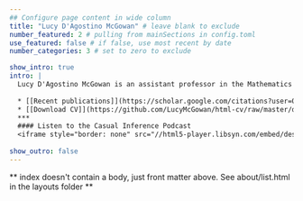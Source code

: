 ```yaml
---
## Configure page content in wide column
title: "Lucy D'Agostino McGowan" # leave blank to exclude
number_featured: 2 # pulling from mainSections in config.toml
use_featured: false # if false, use most recent by date
number_categories: 3 # set to zero to exclude

show_intro: true
intro: |
  Lucy D'Agostino McGowan is an assistant professor in the Mathematics and Statistics Department at Wake Forest University. She received her PhD in Biostatistics from Vanderbilt University and completed her postdoctoral training at Johns Hopkins University Bloomberg School of Public Health. Her research focuses on statistical communication, causal inference, data science pedagogy, and human-data interaction. Dr. D'Agostino McGowan is the 2021 chair of the American Statistical Association's Committee on Women in Statistics and can be found blogging at [livefreeordichotomize.com](https://livefreeordichotomize.com), on Twitter [@LucyStats](https://twitter.com/LucyStats), and podcasting on the American Journal of Epidemiology partner podcast, [Casual Inference](https://casualinfer.libsyn.com). 
  
  * [[Recent publications]](https://scholar.google.com/citations?user=0hoQtKwAAAAJ&hl=en&oi=ao)  
  * [[Download CV]](https://github.com/LucyMcGowan/html-cv/raw/master/dagostino-mcgowan-cv.pdf)
  ***
  #### Listen to the Casual Inference Podcast
  <iframe style="border: none" src="//html5-player.libsyn.com/embed/destination/id/1431806/height/250/theme/custom/thumbnail/yes/direction/backward/no-cache/true/render-playlist/yes/custom-color/f4915c/" height="250" width="100%" scrolling="no"  allowfullscreen webkitallowfullscreen mozallowfullscreen oallowfullscreen msallowfullscreen></iframe>
  
show_outro: false
---
```


** index doesn't contain a body, just front matter above.
See about/list.html in the layouts folder **